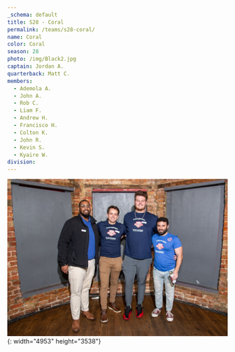 ```yaml
---
_schema: default
title: S28 - Coral
permalink: /teams/s28-coral/
name: Coral
color: Coral
season: 28
photo: /img/Black2.jpg
captain: Jordan A.
quarterback: Matt C.
members:
  - Ademola A.
  - John A.
  - Rob C.
  - Liam F.
  - Andrew H.
  - Francisco H.
  - Colton K.
  - John R.
  - Kevin S.
  - Kyaire W.
division:
---
```

![](/img/da2-7066.jpg){: width="4953" height="3538"}